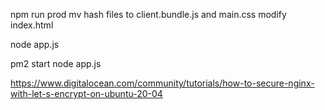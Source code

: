 npm run prod
mv hash files to client.bundle.js and main.css
modify index.html 

node app.js


pm2 start node app.js

https://www.digitalocean.com/community/tutorials/how-to-secure-nginx-with-let-s-encrypt-on-ubuntu-20-04